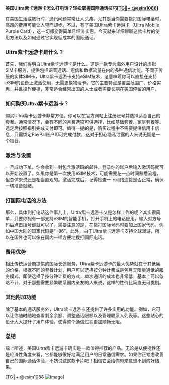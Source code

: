 **美国Ultra紫卡远游卡怎么打电话？轻松掌握国际通话技巧[[TG💪+ @esim1088](https://t.me/s/esim1088)]**

在美国生活或旅行时，通讯问题常常让人头疼。尤其是当你需要拨打国际电话时，高昂的费用可能让人望而却步。不过，有了美国Ultra紫卡远游卡（Ultra Mobile Purple Card），这一切都变得简单且经济实惠。今天就来详细聊聊这款卡片的使用方法以及如何通过它实现低成本的国际通话。

### Ultra紫卡远游卡是什么？

首先，我们得明白Ultra紫卡远游卡是什么。这是一款专为海外用户设计的虚拟SIM卡服务，提供包括语音通话、短信和数据流量在内的多种通信功能。不同于传统的实体SIM卡，Ultra紫卡远游卡支持eSIM技术，这意味着你可以直接在支持eSIM的设备上激活使用，无需更换物理卡。它的主要特点是覆盖范围广、价格实惠，并且操作便捷，非常适合经常出国的人士或者需要长期在美国停留的用户。

### 如何购买Ultra紫卡远游卡？

购买Ultra紫卡远游卡非常方便。你可以在官方网站上注册账号并选择适合自己的套餐。通常情况下，会有不同的月费选项可供选择，比如基础套餐、家庭套餐等。选定后按照指引完成支付即可。值得一提的是，购买过程中不需要提供信用卡信息，只需绑定PayPal账户即可完成付款，这对于担心隐私泄露的人来说无疑是一个福音。

### 激活与设置

一旦成功下单，你会收到一封包含激活码的邮件。登录你的账户后输入激活码就可以开始设置了。如果你是第一次使用eSIM技术，可能需要花一点时间熟悉流程，但总体来说还是相当直观的。激活完成后，记得检查一下网络连接是否正常，确保一切准备就绪。

### 打国际电话的方法

那么，具体到打电话这件事儿上，Ultra紫卡远游卡又是怎样工作的呢？其实很简单，只要你拥有一部支持eSIM的智能手机，打开手机上的电话应用，输入对方号码后点击拨号键就可以了。需要注意的是，在拨打国际号码时要加上国家代码，例如中国大陆的国家代码是“+86”。此外，由于Ultra紫卡远游卡支持全球漫游，所以在国外也可以像在国内一样方便地拨打国际电话。

### 费用优势

相比传统运营商提供的国际长途服务，Ultra紫卡远游卡的最大优势就在于其低廉的价格。根据不同的套餐计划，用户可以选择按分钟计费或是包月无限量通话的服务模式。即使选择了按分钟计费的方式，单次通话的成本也非常低，基本上可以忽略不计。对于那些需要频繁联系国内亲友的人来说，这样的性价比简直无可挑剔。

### 其他附加功能

除了基本的通话服务外，Ultra紫卡远游卡还提供了许多实用的功能。例如，它可以让你随时随地查看剩余余额、调整通话限额以及管理联系人列表等。这些贴心的设计大大提升了用户体验，使得整个通信过程更加顺畅无阻。

### 总结

综上所述，美国Ultra紫卡远游卡确实是一款值得推荐的产品。无论是从便捷性还是经济性角度来看，它都能够很好地满足用户的日常通信需求。如果你正考虑改善自己的国际通话体验，不妨试试这款卡片吧！相信它会给你带来意想不到的好结果。

[[TG💪+ @esim1088](https://t.me/s/esim1088) ![Image](https://i.postimg.cc/4NQfJmqS/Snipaste-2025-05-13-00-14-12.png)]